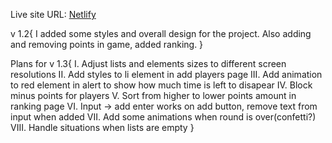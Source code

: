 Live site URL: [Netlify](https://celebrated-dieffenbachia-bfb856.netlify.app/index.html)

v 1.2{
    I added some styles and overall design for the project. Also adding and removing points in game, added ranking.
}

Plans for v 1.3{
    I. Adjust lists and elements sizes to different screen resolutions
    II. Add styles to li element in add players page
    III. Add animation to red element in alert to show how much time is left to disapear
    IV. Block minus points for players
    V. Sort from higher to lower points amount in ranking page
    VI. Input -> add enter works on add button, remove text from input when added
    VII. Add some animations when round is over(confetti?)
    VIII. Handle situations when lists are empty
}


